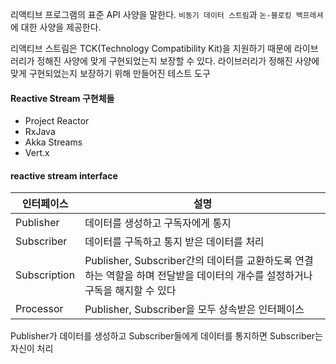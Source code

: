 
리액티브 프로그램의 표준 API 사양을 말한다.
`비동기 데이터 스트림`과 `논-블로킹 백프레셔`에 대한 사양을 제공한다.

리액티브 스트림은 TCK(Technology Compatibility Kit)을 지원하기 때문에 라이브러리가 정해진 사양에 맞게 구현되었는지 보장할 수 있다.
	라이브러리가 정해진 사양에 맞게 구현되었는지 보장하기 위해 만들어진 테스트 도구


#### Reactive Stream 구현체들

- Project Reactor
- RxJava
- Akka Streams
- Vert.x



#### reactive stream interface

| 인터페이스   | 설명                                                                                                                         |
| ------------ | ---------------------------------------------------------------------------------------------------------------------------- |
| Publisher    | 데이터를 생성하고 구독자에게 통지                                                                                            |
| Subscriber   | 데이터를 구독하고 통지 받은 데이터를 처리                                                                                    |
| Subscription | Publisher, Subscriber간의 데이터를 교환하도록 연결하는 역할을 하며 전달받을 데이터의 개수를 설정하거나 구독을 해지할 수 있다 |
| Processor    | Publisher, Subscriber을 모두 상속받은 인터페이스                                                                             |

Publisher가 데이터를 생성하고 Subscriber들에게 데이터를 통지하면 Subscriber는 자신이 처리